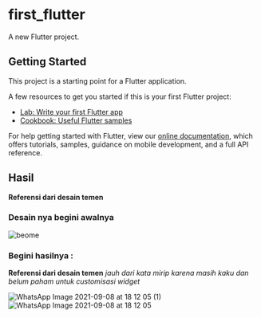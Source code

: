 # first_flutter

A new Flutter project.

## Getting Started

This project is a starting point for a Flutter application.

A few resources to get you started if this is your first Flutter project:

- [Lab: Write your first Flutter app](https://flutter.dev/docs/get-started/codelab)
- [Cookbook: Useful Flutter samples](https://flutter.dev/docs/cookbook)

For help getting started with Flutter, view our
[online documentation](https://flutter.dev/docs), which offers tutorials,
samples, guidance on mobile development, and a full API reference.

## Hasil
<b> Referensi dari desain temen</b>
### Desain nya begini awalnya
![beome](https://user-images.githubusercontent.com/29327450/132500404-00bcf378-f33e-45d1-8cc1-1d7e2fa9ee8f.png)

### Begini hasilnya :
<b> Referensi dari desain temen</b>
<i>jauh dari kata mirip karena masih kaku dan belum paham untuk customisasi widget</i>

![WhatsApp Image 2021-09-08 at 18 12 05 (1)](https://user-images.githubusercontent.com/29327450/132499701-a1f81b65-cba2-4a44-adfd-526063d1a198.jpeg)
![WhatsApp Image 2021-09-08 at 18 12 05](https://user-images.githubusercontent.com/29327450/132499727-e35a9fe8-2f21-4f16-a3d5-65b0e8b5ce54.jpeg)
